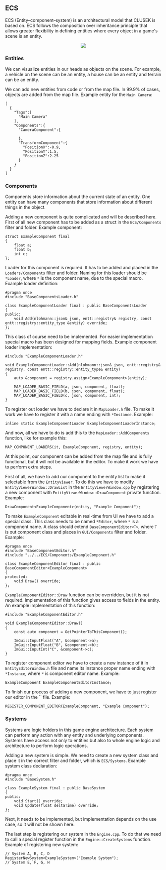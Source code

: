 ## ECS

ECS (Entity–component–system) is an architectural model that CLUSEK is based on. ECS follows the composition over inheritance principle that allows greater flexibility in defining entities where every object in a game's scene is an entity.

<p align="center">
	<img src="./ecs_diagram.png" >
</p>

### Entities

We can visualize entities in our heads as objects on the scene. For example, a vehicle on the scene can be an entity, a house can be an entity and terrain can be an entity.

We can add new entities from code or from the map file. In 99.9% of cases, objects are added from the map file. Example entity for the `Main Camera`:

```
[
  {
    "Tags":[
      "Main Camera"
    ],
    "Components":{
      "CameraComponent":{

      },
      "TransformComponent":{
        "PositionX":-0.9,
        "PositionY":1.5,
        "PositionZ":2.25
      }
    }
  }
]
```

### Components

Components store information about the current state of an entity. One entity can have many components that store information about different things in the object.

Adding a new component is quite complicated and will be described here. First of all new component has to be added as a struct in the `ECS/Components` filter and folder. Example component:

```
struct ExampleComponent final
{
	float a;
	float b;
	int c;
};
```


Loader for this component is required. It has to be added and placed in the `Loaders/Components` filter and folder. Naming for this loader should be `*Loader`, where `*` is the component name, due to the special macro. Example loader definition:

```
#pragma once
#include "BaseComponentsLoader.h"

class ExampleComponentLoader final : public BaseComponentsLoader
{
public:
	void Add(nlohmann::json& json, entt::registry& registry, const entt::registry::entity_type &entity) override;
};
```

This class of course need to be implemented. For easier implementation special macro has been designed for mapping fields. Example component loader implementation:

```
#include "ExampleComponentLoader.h"

void ExampleComponentLoader::Add(nlohmann::json& json, entt::registry& registry, const entt::registry::entity_type& entity)
{
	auto &component = registry.assign<ExampleComponent>(entity);

	MAP_LOADER_BASIC_FIELD(a, json, component, float);
	MAP_LOADER_BASIC_FIELD(b, json, component, float);
	MAP_LOADER_BASIC_FIELD(c, json, component, int);
}
```

To register out loader we have to declare it in `MapLoader.h` file. To make it work we have to register it with a name ending with `*Instance`. Example:

```
inline static ExampleComponentLoader ExampleComponentLoaderInstance;
```

And now, all we have to do is add this to the `MapLoader::AddComponents` function, like for example this:

```
MAP_COMPONENT_LOADERS(it, ExampleComponent, registry, entity);
```

At this point, our component can be added from the map file and is fully functional, but it will not be available in the editor. To make it work we have to perform extra steps.

First of all, we have to add our component to the entity list to make it selectable from the `EntityViewer`. To do this we have to modify `EntityViewerWindow::DrawList` in the `EntityViewerWindow.cpp` by registering a new component with `EntityViewerWindow::DrawComponent` private function. Example:

```
DrawComponent<ExampleComponent>(entity, "Example Component");
```

To make `ExampleComponent` editable in real-time from UI we have to add a special class. This class needs to be named `*Editor`, where `*` is a component name. A class should extend `BaseComponentEditor<T>`, where `T` is out component class and places in `GUI/Components` filter and folder. Example:

```
#pragma once
#include "BaseComponentEditor.h"
#include "../../ECS/Components/ExampleComponent.h"

class ExampleComponentEditor final : public BaseComponentEditor<ExampleComponent>
{
protected:
	void Draw() override;
};
```

`ExampleComponentEditor::Draw` function can be overridden, but it is not required. Implementation of this function gives access to fields in the entity. An example implementation of this function:

```
#include "ExampleComponentEditor.h"

void ExampleComponentEditor::Draw()
{
	const auto component = GetPointerToThisComponent();

	ImGui::InputFloat("A", &component->a);
	ImGui::InputFloat("B", &component->b);
	ImGui::InputInt("C", &component->c);
}
```

To register component editor we have to create a new instance of it in `EntityEditorWindow.h` file and name its instance proper name ending with `*Instance`, where `*` is component editor name. Example:

```
ExampleComponent ExampleComponentEditorInstance;
```

To finish our process of adding a new component, we have to just register our editor in the `` file. Example:

```
REGISTER_COMPONENT_EDITOR(ExampleComponent, "Example Component");
```

### Systems

Systems are logic holders in this game engine architecture. Each system can perform any action with any entity and underlying components. Systems have access not only to entities but also to whole engine logic and architecture to perform logic operations.

Adding a new system is simple. We need to create a new system class and place it in the correct filter and folder, which is `ECS/Systems`. Example system class declaration:

```
#pragma once
#include "BaseSystem.h"

class ExampleSystem final : public BaseSystem
{
public:
	void Start() override;
	void Update(float deltaTime) override;
};
```

Next, it needs to be implemented, but implementation depends on the use case, so it will not be shown here.

The last step is registering our system in the `Engine.cpp`. To do that we need to call a special register function in the `Engine::CreateSystems` function. Example of registering new system:

```
// System A, B, C, D
RegisterNewSystem<ExampleSystem>("Example System");
// System E, F, G, H
```